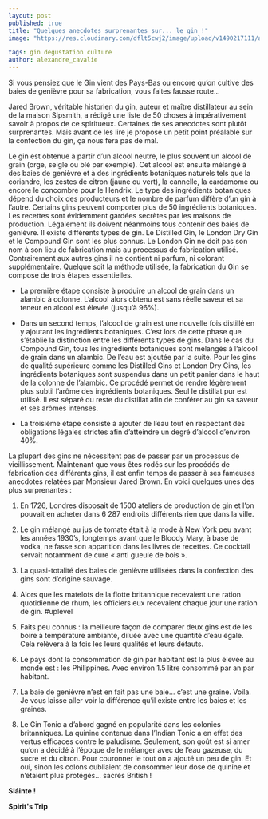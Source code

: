 ```yaml
---
layout: post
published: true
title: "Quelques anecdotes surprenantes sur... le gin !"
image: "https://res.cloudinary.com/dflt5cwj2/image/upload/v1490217111/anecdotes-gin_bgcui9.png"

tags: gin degustation culture
author: alexandre_cavalie
---
```


Si vous pensiez que le Gin vient des Pays-Bas ou encore qu’on cultive des baies de genièvre pour sa fabrication, vous faites fausse route…

Jared Brown, véritable historien du gin, auteur et maître distillateur au sein de la maison Sipsmith, a rédigé une liste de 50 choses à impérativement savoir à propos de ce spiritueux.
Certaines de ses anecdotes sont plutôt surprenantes. Mais avant de les lire je propose un petit point préalable sur la confection du gin, ça nous fera pas de mal.

Le gin est obtenue à partir d’un alcool neutre, le plus souvent un alcool de grain (orge, seigle ou blé par exemple). Cet alcool est ensuite mélangé à des baies de genièvre et à des ingrédients botaniques naturels tels que la coriandre, les zestes de citron (jaune ou vert), la cannelle, la cardamome ou encore le concombre pour le Hendrix. Le type des ingrédients botaniques dépend du choix des producteurs et le nombre de parfum diffère d’un gin à l’autre. Certains gins peuvent comporter plus de 50 ingrédients botaniques. Les recettes sont évidemment gardées secrètes par les maisons de production. Légalement ils doivent néanmoins tous contenir des baies de genièvre.
Il existe différents types de gin. Le Distilled Gin, le London Dry Gin et le Compound Gin sont les plus connus.
Le London Gin ne doit pas son nom à son lieu de fabrication mais au processus de fabrication utilisé. Contrairement aux autres gins il ne contient ni parfum, ni colorant supplémentaire.
Quelque soit la méthode utilisée, la fabrication du Gin se compose de trois étapes essentielles.

- La première étape consiste à produire un alcool de grain dans un alambic à colonne. L’alcool alors obtenu est sans réelle saveur et sa teneur en alcool est élevée (jusqu’à 96%).

- Dans un second temps, l’alcool de grain est une nouvelle fois distillé en y ajoutant les ingrédients botaniques. C’est lors de cette phase que s’établie la distinction entre les différents types de gins. Dans le cas du Compound Gin, tous les ingrédients botaniques sont mélangés à l’alcool de grain dans un alambic. De l’eau est ajoutée par la suite.
Pour les gins de qualité supérieure comme les Distilled Gins et London Dry Gins, les ingrédients botaniques sont suspendus dans un petit panier dans le haut de la colonne de l’alambic. Ce procédé permet de rendre légèrement plus subtil l’arôme des ingrédients botaniques.
Seul le distillat pur est utilisé. Il est séparé du reste du distillat afin de conférer au gin sa saveur et ses arômes intenses.

- La troisième étape consiste à ajouter de l’eau tout en respectant des obligations légales strictes afin d’atteindre un degré d’alcool d’environ 40%.

La plupart des gins ne nécessitent pas de passer par un processus de vieillissement.
Maintenant que vous êtes rodés sur les procédés de fabrication des différents gins, il est enfin temps de passer à ses fameuses anecdotes relatées par Monsieur Jared Brown. En voici quelques unes des plus surprenantes :

1. En 1726, Londres disposait de 1500 ateliers de production de gin et l’on pouvait en acheter dans 6 287 endroits différents rien que dans la ville.

2. Le gin mélangé au jus de tomate était à la mode à New York peu avant les années 1930’s, longtemps avant que le Bloody Mary, à base de vodka, ne fasse son apparition dans les livres de recettes. Ce cocktail servait notamment de cure « anti gueule de bois ».

3. La quasi-totalité des baies de genièvre utilisées dans la confection des gins sont d’origine sauvage.

4. Alors que les matelots de la flotte britannique recevaient une ration quotidienne de rhum, les officiers eux recevaient chaque jour une ration de gin. #uplevel

5. Faits peu connus : la meilleure façon de comparer deux gins est de les boire à température ambiante, diluée avec une quantité d’eau égale. Cela relèvera à la fois les leurs qualités et leurs défauts.

6. Le pays dont la consommation de gin par habitant est la plus élevée au monde est : les Philippines. Avec environ 1.5 litre consommé par an par habitant.

7. La baie de genièvre n’est en fait pas une baie… c’est une graine. Voila. Je vous laisse aller voir la différence qu’il existe entre les baies et les graines.

8. Le Gin Tonic a d’abord gagné en popularité dans les colonies britanniques. La quinine contenue dans l’Indian Tonic a en effet des vertus efficaces contre le paludisme. Seulement, son goût est si amer qu’on a décidé à l’époque de le mélanger avec de l’eau gazeuse, du sucre et du citron. Pour couronner le tout on a ajouté un peu de gin. Et oui, sinon les colons oubliaient de consommer leur dose de quinine et n’étaient plus protégés… sacrés British !


**Sláinte !**

**Spirit's Trip**
